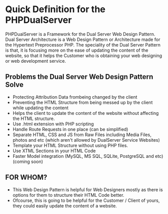# Quick Definition for the PHPDualServer
PHPDualServer is a Framework for the Dual Server Web Design Pattern. Dual Server Architecture is a Web Design Pattern or Architecture made for the Hypertext Preprocessor PHP. The speciality of the Dual Server Pattern is that, it is focusing more on the ease of updating the content of the website, so that it helps the Customer who is obtaining your web designing or web development service.

## Problems the Dual Server Web Design Pattern Solve
* Protecting Attribution Data frombeing changed by the client
* Preventing the HTML Structure from being messed up by the client while updating the content
* Helps the client to update the content of the website without affecting the HTML structure.
* Use .html extension with PHP scripting
* Handle Route Requests in one place (can be simplified)
* Separate HTML, CSS and JS from Raw Files including Media Files, photos and etc (which aren't allowed by DualServer Service Websites)
* Template your HTML Structure without using PHP files.
* Use XTML Sections in your HTML Code
* Faster Model integration (MySQL, MS SQL, SQLite, PostgreSQL and etc) (coming soon)

## FOR WHOM?
* This Web Design Pattern is helpful for Web Designers mostly as there is options for them to structure their HTML Code better.
* Ofcourse, this is going to be helpful for the Customer / Client of yours, they could easily update the content of a website.
